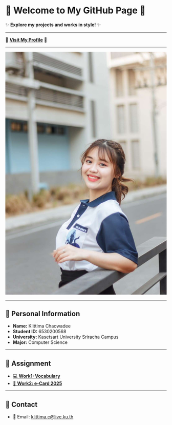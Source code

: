 # 🎀 Welcome to My GitHub Page 🎀

✨ **Explore my projects and works in style!** ✨

---

🌸 [**Visit My Profile**](https://anniemark2522.github.io) 🌸

---

![My Profile](assets/image/picture.jpg)

---

## 📌 Personal Information  
- **Name:** Klittima Chaowadee  
- **Student ID:** 6530200568  
- **University:** Kasetsart University Sriracha Campus  
- **Major:** Computer Science  

---

## 🦄 Assignment
- [💻 **Work1: Vocabulary**](https://anniemark2522.github.io/vocab/message-digest)  
- [🎄 **Work2: e-Card 2025**](https://anniemark2522.github.io/e-card)



---

## 🔗 Contact
- 📧 Email: [klittima.c@live.ku.th](mailto:klittima.c@live.ku.th)
